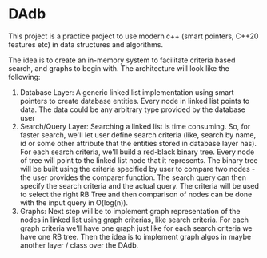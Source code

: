 # DAdb
This project is a practice project to use modern c++ (smart pointers, C++20 features etc) in data structures and algorithms. 

The idea is to create an in-memory system to facilitate criteria based search, and graphs to begin with. The architecture will look like the following:
1. Database Layer: A generic linked list implementation using smart pointers to create database entities. Every node in linked list points to data. The data could be any arbitrary type provided by the database user
2. Search/Query Layer: Searching a linked list is time consuming. So, for faster search, we'll let user define search criteria (like, search by name, id or some other attribute that the entities stored in database layer has). For each search criteria, we'll build a red-black binary tree. Every node of tree will point to the linked list node that it represents. The binary tree will be built using the criteria specified by user to compare two nodes - the user provides the comparer function.
The search query can then specify the search criteria and the actual query. The criteria will be used to select the right RB Tree and then comparison of nodes can be done with the input query in O(log(n)).
3. Graphs: Next step will be to implement graph representation of the nodes in linked list using graph criterias, like search criteria. For each graph criteria we'll have one graph just like for each search criteria we have one RB tree. Then the idea is to implement graph algos in maybe another layer / class over the DAdb.
